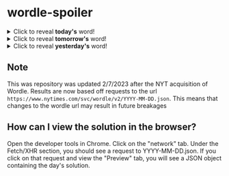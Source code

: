 # wordle-spoiler

<details>
  <summary>Click to reveal <b>today's</b> word!</summary>
  <br>
  <b> stain </b>
</details>

<details>
  <summary>Click to reveal <b>tomorrow's</b> word!</summary>
  <br>
  <b> prone </b>
</details>

<details>
  <summary>Click to reveal <b>yesterday's</b> word!</summary>
  <br>
  <b> gusty </b>
</details>

## Note
This was repository was updated 2/7/2023 after the NYT acquisition of Wordle. Results are now based off requests to the url `https://www.nytimes.com/svc/wordle/v2/YYYY-MM-DD.json`. This means that changes to the wordle url may result in future breakages

## How can I view the solution in the browser?
Open the developer tools in Chrome. Click on the "network" tab. Under the Fetch/XHR section, you should see a request to YYYY-MM-DD.json. If you click on that request and view the "Preview" tab, you will see a JSON object containing the day's solution.